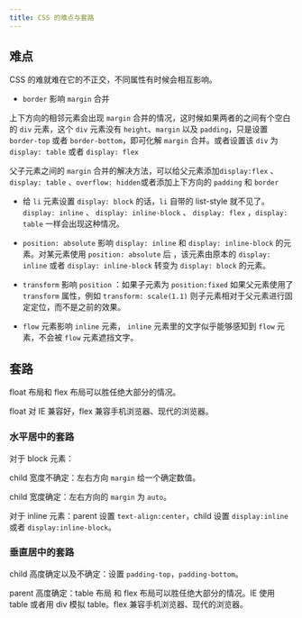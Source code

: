 ```yaml
---
title: CSS 的难点与套路
---
```


## 难点

CSS 的难就难在它的不正交，不同属性有时候会相互影响。

- `border` 影响 `margin` 合并

上下方向的相邻元素会出现 `margin` 合并的情况，这时候如果两者的之间有个空白的 `div` 元素，这个 `div` 元素没有 `height`、`margin` 以及 `padding`，只是设置 `border-top` 或者 `border-bottom`，即可化解 `margin` 合并。或者设置该 `div` 为 `display: table` 或者 `display: flex`

父子元素之间的 `margin` 合并的解决方法，可以给父元素添加`display:flex` 、`display: table` 、`overflow: hidden`或者添加上下方向的 `padding` 和 `border`

- 给 `li` 元素设置 `display: block` 的话，`li` 自带的 list-style 就不见了。`display: inline` 、 `display: inline-block` 、 `display: flex` ，`display: table` 一样会出现这种情况。

- `position: absolute` 影响 `display: inline`  和 `display: inline-block` 的元素。对某元素使用 `position: absolute` 后 ，该元素由原本的 `display: inline`  或者 `display: inline-block`
转变为 `display: block` 的元素。

- `transform` 影响 `position` ：如果子元素为 `position:fixed` 如果父元素使用了`transform` 属性，例如 `transform: scale(1.1)` 则子元素相对于父元素进行固定定位，而不是之前的效果。

- `flow` 元素影响 `inline` 元素， `inline` 元素里的文字似乎能够感知到 `flow` 元素，不会被 `flow` 元素遮挡文字。

## 套路

float 布局和 flex 布局可以胜任绝大部分的情况。

float 对 IE 兼容好，flex 兼容手机浏览器、现代的浏览器。

### 水平居中的套路

对于 block 元素：

child 宽度不确定：左右方向 `margin` 给一个确定数值。

child 宽度确定：左右方向的 `margin` 为 `auto`。

对于 inline 元素：parent 设置 `text-align:center`，child 设置 `display:inline` 或者 `display:inline-block`。

### 垂直居中的套路

child 高度确定以及不确定：设置 `padding-top`，`padding-bottom`。

parent 高度确定：table 布局 和 flex 布局可以胜任绝大部分的情况。IE 使用 table 或者用 div 模拟 table。flex 兼容手机浏览器、现代的浏览器。